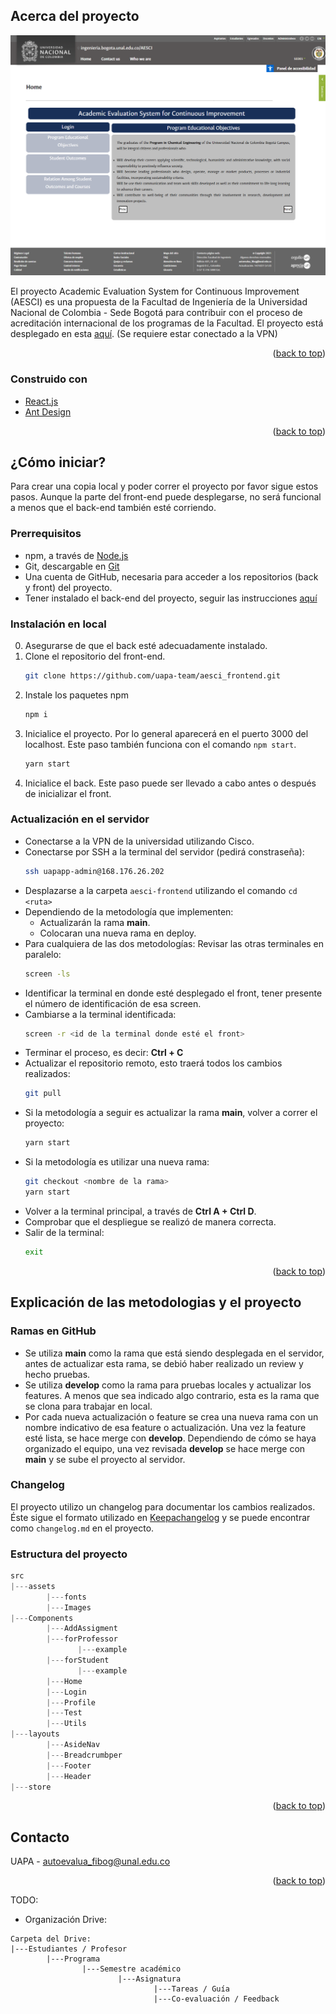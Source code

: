 <div id="top"></div>

## Acerca del proyecto

[![Product Name Screen Shot][product-screenshot]](http://168.176.26.202:3000/)

El proyecto Academic Evaluation System for Continuous Improvement (AESCI) es una propuesta de la Facultad de Ingeniería de la Universidad Nacional de Colombia - Sede Bogotá para contribuir con el proceso de acreditación internacional de los programas de la Facultad. El proyecto está desplegado en esta [aquí](http://168.176.26.202:3000/). (Se requiere estar conectado a la VPN)

<p align="right">(<a href="#top">back to top</a>)</p>

### Construido con

* [React.js](https://reactjs.org/)
* [Ant Design](https://ant.design/)

<p align="right">(<a href="#top">back to top</a>)</p>

## ¿Cómo iniciar?

Para crear una copia local y poder correr el proyecto por favor sigue estos pasos. Aunque la parte del front-end puede desplegarse, no será funcional a menos que el back-end también esté corriendo.

### Prerrequisitos

* npm, a través de [Node.js](https://nodejs.org/en/download/)
* Git, descargable en [Git](https://git-scm.com/)
* Una cuenta de GitHub, necesaria para acceder a los repositorios (back y front) del proyecto.
* Tener instalado el back-end del proyecto, seguir las instrucciones [aquí](https://github.com/uapa-team/aesci_backend)

### Instalación en local

0. Asegurarse de que el back esté adecuadamente instalado.
1. Clone el repositorio del front-end.
   ```sh
   git clone https://github.com/uapa-team/aesci_frontend.git
   ```
2. Instale los paquetes npm
   ```sh
   npm i
   ```
3. Inicialice el proyecto. Por lo general aparecerá en el puerto 3000 del localhost. Este paso también funciona con el comando `npm start`.
   ```sh
   yarn start
   ```
4. Inicialice el back. Este paso puede ser llevado a cabo antes o después de inicializar el front.

### Actualización en el servidor

- Conectarse a la VPN de la universidad utilizando Cisco.
- Conectarse por SSH a la terminal del servidor (pedirá constraseña):
   ```sh
   ssh uapapp-admin@168.176.26.202
   ```
- Desplazarse a la carpeta `aesci-frontend` utilizando el comando `cd <ruta>`
- Dependiendo de la metodología que implementen:
    - Actualizarán la rama **main**.
    - Colocaran una nueva rama en deploy.
- Para cualquiera de las dos metodologías: Revisar las otras terminales en paralelo:
   ```sh
   screen -ls
   ```
- Identificar la terminal en donde esté desplegado el front, tener presente el número de identificación de esa screen.
- Cambiarse a la terminal identificada:
   ```sh
   screen -r <id de la terminal donde esté el front>
   ```
- Terminar el proceso, es decir: **Ctrl + C**
- Actualizar el repositorio remoto, esto traerá todos los cambios realizados:
   ```sh
   git pull
   ```
- Si la metodología a seguir es actualizar la rama **main**, volver a correr el proyecto:
   ```sh
   yarn start
   ```
- Si la metodología es utilizar una nueva rama:
   ```sh
   git checkout <nombre de la rama>
   yarn start
   ```
- Volver a la terminal principal, a través de **Ctrl A + Ctrl D**.
- Comprobar que el despliegue se realizó de manera correcta.
- Salir de la terminal:
   ```sh
   exit
   ```

<p align="right">(<a href="#top">back to top</a>)</p>

## Explicación de las metodologias y el proyecto

### Ramas en GitHub

- Se utiliza **main** como la rama que está siendo desplegada en el servidor, antes de actualizar esta rama, se debió haber realizado un review y hecho pruebas.
- Se utiliza **develop** como la rama para pruebas locales y actualizar los features. A menos que sea indicado algo contrario, esta es la rama que se clona para trabajar en local.
- Por cada nueva actualización o feature se crea una nueva rama con un nombre indicativo de esa feature o actualización. Una vez la feature esté lista, se hace merge con **develop**. Dependiendo de cómo se haya organizado el equipo, una vez revisada **develop** se hace merge con **main** y se sube el proyecto al servidor.

### Changelog

El proyecto utilizo un changelog para documentar los cambios realizados. Éste sigue el formato utilizado en [Keepachangelog](https://keepachangelog.com/en/1.0.0/) y se puede encontrar como `changelog.md` en el proyecto.

### Estructura del proyecto

```js
src
|---assets
        |---fonts
        |---Images
|---Components
        |---AddAssigment
        |---forProfessor
               |---example
        |---forStudent
               |---example
        |---Home
        |---Login
        |---Profile
        |---Test
        |---Utils
|---layouts
        |---AsideNav
        |---Breadcrumbper
        |---Footer
        |---Header
|---store

```


<p align="right">(<a href="#top">back to top</a>)</p>

## Contacto

UAPA - autoevalua_fibog@unal.edu.co

<p align="right">(<a href="#top">back to top</a>)</p>

<!-- MARKDOWN LINKS & IMAGES -->

[product-screenshot]: src/assets/images/screenshot.png

TODO:

- Organización Drive:

```
Carpeta del Drive:
|---Estudiantes / Profesor
		|---Programa
				|---Semestre académico
						|---Asignatura
								|---Tareas / Guía
								|---Co-evaluación / Feedback
```

